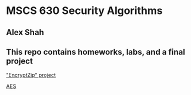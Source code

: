 # MSCS 630 Security Algorithms
## Alex Shah
## This repo contains homeworks, labs, and a final project
["EncryptZip" project](shah-prj/writeup/code/EncryptZip/)

[AES](labs/5)
